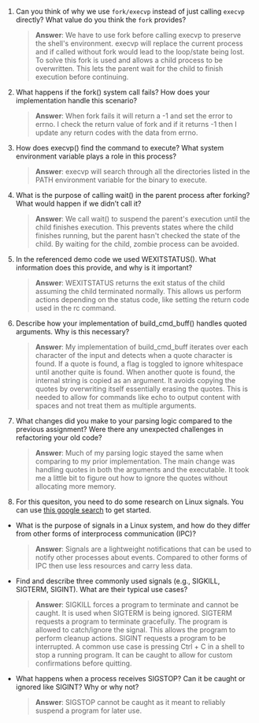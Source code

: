 1. Can you think of why we use `fork/execvp` instead of just calling `execvp` directly? What value do you think the `fork` provides?

    > **Answer**:  We have to use fork before calling execvp to preserve the shell's environment. execvp will replace the current process and if called without fork would lead to the loop/state being lost. To solve this fork is used and allows a child process to be overwritten. This lets the parent wait for the child to finish execution before continuing.

2. What happens if the fork() system call fails? How does your implementation handle this scenario?

    > **Answer**:  When fork fails it will return a -1 and set the error to errno. I check the return value of fork and if it returns -1 then I update any return codes with the data from errno.

3. How does execvp() find the command to execute? What system environment variable plays a role in this process?

    > **Answer**:  execvp will search through all the directories listed in the PATH environment variable for the binary to execute.

4. What is the purpose of calling wait() in the parent process after forking? What would happen if we didn’t call it?

    > **Answer**:  We call wait() to suspend the parent's execution until the child finishes execution. This prevents states where the child finishes running, but the parent hasn't checked the state of the child. By waiting for the child, zombie process can be avoided.

5. In the referenced demo code we used WEXITSTATUS(). What information does this provide, and why is it important?

    > **Answer**:  WEXITSTATUS returns the exit status of the child assuming the child terminated normally. This allows us perform actions depending on the status code, like setting the return code used in the rc command.

6. Describe how your implementation of build_cmd_buff() handles quoted arguments. Why is this necessary?

    > **Answer**:  My implementation of build_cmd_buff iterates over each character of the input and detects when a quote character is found. If a quote is found, a flag is toggled to ignore whitespace until another quite is found. When another quote is found, the internal string is copied as an argument. It avoids copying the quotes by overwriting itself essentially erasing the quotes. This is needed to allow for commands like echo to output content with spaces and not treat them as multiple arguments.

7. What changes did you make to your parsing logic compared to the previous assignment? Were there any unexpected challenges in refactoring your old code?

    > **Answer**:  Much of my parsing logic stayed the same when comparing to my prior implementation. The main change was handling quotes in both the arguments and the executable. It took me a little bit to figure out how to ignore the quotes without allocating more memory.

8. For this quesiton, you need to do some research on Linux signals. You can use [this google search](https://www.google.com/search?q=Linux+signals+overview+site%3Aman7.org+OR+site%3Alinux.die.net+OR+site%3Atldp.org&oq=Linux+signals+overview+site%3Aman7.org+OR+site%3Alinux.die.net+OR+site%3Atldp.or&gs_lcrp=EgZjaHJvbWUyBggAEEUYOdIBBzc2MGowajeoAgCwAgA&sourceid=chrome&ie=UTF-8) to get started.

- What is the purpose of signals in a Linux system, and how do they differ from other forms of interprocess communication (IPC)?

    > **Answer**:  Signals are a lightweight notifications that can be used to notify other processes about events. Compared to other forms of IPC then use less resources and carry less data.

- Find and describe three commonly used signals (e.g., SIGKILL, SIGTERM, SIGINT). What are their typical use cases?

    > **Answer**:  SIGKILL forces a program to terminate and cannot be caught. It is used when SIGTERM is being ignored. SIGTERM requests a program to terminate gracefully. The program is allowed to catch/ignore the signal. This allows the program to perform cleanup actions. SIGINT requests a program to be interrupted. A common use case is pressing Ctrl + C in a shell to stop a running program. It can be caught to allow for custom confirmations before quitting.

- What happens when a process receives SIGSTOP? Can it be caught or ignored like SIGINT? Why or why not?

    > **Answer**:  SIGSTOP cannot be caught as it meant to reliably suspend a program for later use.
